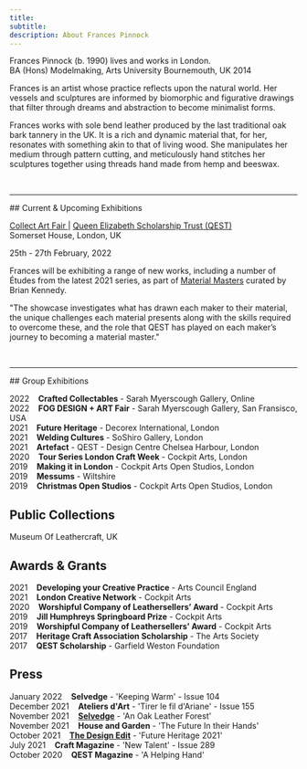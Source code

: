 ```yaml
---
title: 
subtitle: 
description: About Frances Pinnock
---
```

Frances Pinnock (b. 1990) lives and works in London.  
BA (Hons) Modelmaking, Arts University Bournemouth, UK 2014

Frances is an artist whose practice reflects upon the natural world. Her vessels and sculptures are informed by biomorphic and figurative drawings that filter through dreams and abstraction to become minimalist forms.

Frances works with sole bend leather produced by the last traditional oak bark tannery in the UK. It is a rich and dynamic material that, for her, resonates with something akin to that of living wood.  She manipulates her medium through pattern cutting, and meticulously hand stitches her sculptures together using threads hand made from hemp and beeswax. 

<br />

<hr />
## Current & Upcoming Exhibitions  

<br />

[Collect Art Fair ](https://www.craftscouncil.org.uk/collect-art-fair) | [Queen Elizabeth Scholarship Trust (QEST)](https://www.qest.org.uk/)  
Somerset House, London, UK

25th - 27th February, 2022  

Frances will be exhibiting a range of new works, including a number of Études from the latest 2021 series, as part of [Material Masters](https://www.qest.org.uk/qest-to-return-to-collect-in-2022-with-material-masters/) curated by Brian Kennedy. 

"The showcase investigates what has drawn each maker to their material, the unique challenges each material presents along with the skills required to overcome these, and the role that QEST has played on each maker’s journey to becoming a material master."

<br />
<hr />
## Group Exhibitions
  
2022&nbsp;&nbsp;&nbsp; **Crafted Collectables** - Sarah Myerscough Gallery, Online  
2022&nbsp;&nbsp;&nbsp; **FOG DESIGN + ART Fair** - Sarah Myerscough Gallery, San Fransisco, USA  
2021&nbsp;&nbsp;&nbsp; **Future Heritage** - Decorex International, London  
2021&nbsp;&nbsp;&nbsp; **Welding Cultures** - SoShiro Gallery, London  
2021&nbsp;&nbsp;&nbsp; **Artefact** - QEST - Design Centre Chelsea Harbour, London    
2020&nbsp;&nbsp;&nbsp; **Tour Series London Craft Week** - Cockpit Arts, London  
2019&nbsp;&nbsp;&nbsp; **Making it in London** - Cockpit Arts Open Studios, London  
2019&nbsp;&nbsp;&nbsp; **Messums** - Wiltshire  
2019&nbsp;&nbsp;&nbsp; **Christmas Open Studios** - Cockpit Arts Open Studios, London  

## Public Collections 

Museum Of Leathercraft, UK

## Awards & Grants  
2021&nbsp;&nbsp;&nbsp; **Developing your Creative Practice** - Arts Council England  
2021&nbsp;&nbsp;&nbsp; **London Creative Network** - Cockpit Arts  
2020&nbsp;&nbsp;&nbsp; **Worshipful Company of Leathersellers’ Award** - Cockpit Arts  
2019&nbsp;&nbsp;&nbsp; **Jill Humphreys Springboard Prize** - Cockpit Arts  
2019&nbsp;&nbsp;&nbsp; **Worshipful Company of Leathersellers’ Award** - Cockpit Arts  
2017&nbsp;&nbsp;&nbsp; **Heritage Craft Association Scholarship** - The Arts Society  
2017&nbsp;&nbsp;&nbsp; **QEST Scholarship** - Garfield Weston Foundation  

## Press

January 2022&nbsp;&nbsp;&nbsp; **Selvedge** - 'Keeping Warm' - Issue 104  
December 2021&nbsp;&nbsp;&nbsp; **Ateliers d'Art** - 'Tirer le fil d'Ariane' - Issue 155  
November 2021&nbsp;&nbsp;&nbsp; **[Selvedge](https://www.selvedge.org/blogs/selvedge/an-oak-leather-forest/)** - 'An Oak Leather Forest'   
November 2021&nbsp;&nbsp;&nbsp; **House and Garden** - 'The Future In their Hands'  
October 2021&nbsp;&nbsp;&nbsp; **[The Design Edit](https://thedesignedit.com/future-heritage-2021/)** - 'Future Heritage 2021'  
July 2021&nbsp;&nbsp;&nbsp; **Craft Magazine** - 'New Talent' - Issue 289   
October 2020&nbsp;&nbsp;&nbsp; **QEST Magazine** - 'A Helping Hand' 

